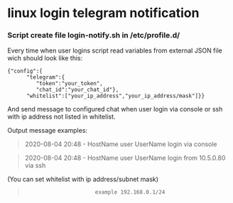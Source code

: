 # linux login telegram notification

### Script create file login-notify.sh in /etc/profile.d/ 
Every time when user logins script read variables from external JSON file wich should look like this:

``` 
{"config":{
      "telegram":{
         "token":"your_token",
         "chat_id":"your_chat_id"},
      "whitelist":["your_ip_address","your_ip_address/mask"]}}
```
And send message to configured chat when user login via console or ssh with ip address not listed in whitelist. 

 Output message examples:
>2020-08-04 20:48 - HostName user UserName login via console

>2020-08-04 20:48 - HostName user UserName login from 10.5.0.80 via ssh

(You can set whitelist with ip address/subnet mask)
>                           example 192.168.0.1/24
